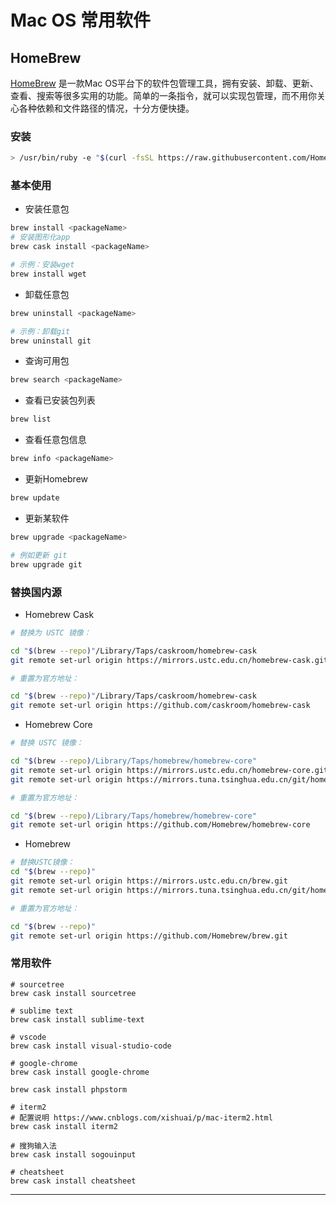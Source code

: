 # Mac OS 常用软件

<extoc></extoc>

## HomeBrew

[HomeBrew](https://brew.sh/) 是一款Mac OS平台下的软件包管理工具，拥有安装、卸载、更新、查看、搜索等很多实用的功能。简单的一条指令，就可以实现包管理，而不用你关心各种依赖和文件路径的情况，十分方便快捷。

### 安装

```bash
> /usr/bin/ruby -e "$(curl -fsSL https://raw.githubusercontent.com/Homebrew/install/master/install)"
```

### 基本使用

- 安装任意包

```bash
brew install <packageName>
# 安装图形化app
brew cask install <packageName>

# 示例：安装wget
brew install wget
```

- 卸载任意包

```bash
brew uninstall <packageName>

# 示例：卸载git
brew uninstall git
```

- 查询可用包

```bash
brew search <packageName>
```

- 查看已安装包列表

```bash
brew list
```

- 查看任意包信息

```bash
brew info <packageName>
```

- 更新Homebrew

```bash
brew update
```

- 更新某软件

```bash
brew upgrade <packageName>

# 例如更新 git
brew upgrade git
```

### 替换国内源


- Homebrew Cask

```bash
# 替换为 USTC 镜像：

cd "$(brew --repo)"/Library/Taps/caskroom/homebrew-cask
git remote set-url origin https://mirrors.ustc.edu.cn/homebrew-cask.git

# 重置为官方地址：

cd "$(brew --repo)"/Library/Taps/caskroom/homebrew-cask
git remote set-url origin https://github.com/caskroom/homebrew-cask
```

- Homebrew Core

```bash
# 替换 USTC 镜像：

cd "$(brew --repo)/Library/Taps/homebrew/homebrew-core"
git remote set-url origin https://mirrors.ustc.edu.cn/homebrew-core.git
git remote set-url origin https://mirrors.tuna.tsinghua.edu.cn/git/homebrew/homebrew-core.git

# 重置为官方地址：

cd "$(brew --repo)/Library/Taps/homebrew/homebrew-core"
git remote set-url origin https://github.com/Homebrew/homebrew-core
```

- Homebrew

```bash
# 替换USTC镜像：
cd "$(brew --repo)"
git remote set-url origin https://mirrors.ustc.edu.cn/brew.git
git remote set-url origin https://mirrors.tuna.tsinghua.edu.cn/git/homebrew/brew.git

# 重置为官方地址：

cd "$(brew --repo)"
git remote set-url origin https://github.com/Homebrew/brew.git
```

### 常用软件

```
# sourcetree
brew cask install sourcetree

# sublime text
brew cask install sublime-text

# vscode
brew cask install visual-studio-code

# google-chrome
brew cask install google-chrome

brew cask install phpstorm

# iterm2 
# 配置说明 https://www.cnblogs.com/xishuai/p/mac-iterm2.html
brew cask install iterm2

# 搜狗输入法
brew cask install sogouinput

# cheatsheet
brew cask install cheatsheet

```

---
